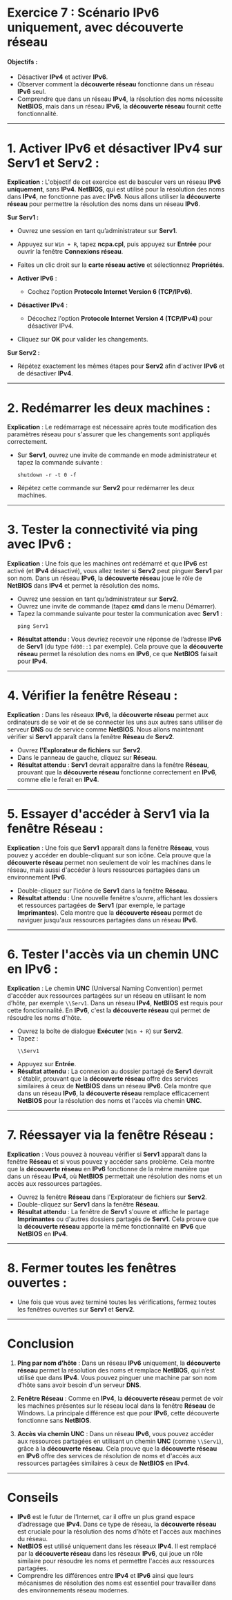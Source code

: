 # **Exercice 7 : Scénario IPv6 uniquement, avec découverte réseau**

#### **Objectifs :**
- Désactiver **IPv4** et activer **IPv6**.
- Observer comment la **découverte réseau** fonctionne dans un réseau **IPv6** seul.
- Comprendre que dans un réseau **IPv4**, la résolution des noms nécessite **NetBIOS**, mais dans un réseau **IPv6**, la **découverte réseau** fournit cette fonctionnalité.

---

# **1. Activer IPv6 et désactiver IPv4 sur Serv1 et Serv2 :**

   **Explication** : L'objectif de cet exercice est de basculer vers un réseau **IPv6 uniquement**, sans **IPv4**. **NetBIOS**, qui est utilisé pour la résolution des noms dans **IPv4**, ne fonctionne pas avec **IPv6**. Nous allons utiliser la **découverte réseau** pour permettre la résolution des noms dans un réseau **IPv6**.

   **Sur Serv1 :**
   - Ouvrez une session en tant qu’administrateur sur **Serv1**.
   - Appuyez sur `Win + R`, tapez **ncpa.cpl**, puis appuyez sur **Entrée** pour ouvrir la fenêtre **Connexions réseau**.
   - Faites un clic droit sur la **carte réseau active** et sélectionnez **Propriétés**.
   
   - **Activer IPv6** :
     - Cochez l'option **Protocole Internet Version 6 (TCP/IPv6)**.
   - **Désactiver IPv4** :
     - Décochez l'option **Protocole Internet Version 4 (TCP/IPv4)** pour désactiver IPv4.
   - Cliquez sur **OK** pour valider les changements.

   **Sur Serv2 :**
   - Répétez exactement les mêmes étapes pour **Serv2** afin d'activer **IPv6** et de désactiver **IPv4**.

---

# **2. Redémarrer les deux machines :**

   **Explication** : Le redémarrage est nécessaire après toute modification des paramètres réseau pour s'assurer que les changements sont appliqués correctement.

   - Sur **Serv1**, ouvrez une invite de commande en mode administrateur et tapez la commande suivante :
     ```
     shutdown -r -t 0 -f
     ```
   - Répétez cette commande sur **Serv2** pour redémarrer les deux machines.

---

# **3. Tester la connectivité via ping avec IPv6 :**

   **Explication** : Une fois que les machines ont redémarré et que **IPv6** est activé (et **IPv4** désactivé), vous allez tester si **Serv2** peut pinguer **Serv1** par son nom. Dans un réseau **IPv6**, la **découverte réseau** joue le rôle de **NetBIOS** dans **IPv4** et permet la résolution des noms.

   - Ouvrez une session en tant qu’administrateur sur **Serv2**.
   - Ouvrez une invite de commande (tapez **cmd** dans le menu Démarrer).
   - Tapez la commande suivante pour tester la communication avec **Serv1** :
     ```
     ping Serv1
     ```
   - **Résultat attendu** : Vous devriez recevoir une réponse de l’adresse **IPv6** de **Serv1** (du type `fd00::1` par exemple). Cela prouve que la **découverte réseau** permet la résolution des noms en **IPv6**, ce que **NetBIOS** faisait pour **IPv4**.

---

# **4. Vérifier la fenêtre Réseau :**

   **Explication** : Dans les réseaux **IPv6**, la **découverte réseau** permet aux ordinateurs de se voir et de se connecter les uns aux autres sans utiliser de serveur **DNS** ou de service comme **NetBIOS**. Nous allons maintenant vérifier si **Serv1** apparaît dans la fenêtre **Réseau** de **Serv2**.

   - Ouvrez **l'Explorateur de fichiers** sur **Serv2**.
   - Dans le panneau de gauche, cliquez sur **Réseau**.
   - **Résultat attendu** : **Serv1** devrait apparaître dans la fenêtre **Réseau**, prouvant que la **découverte réseau** fonctionne correctement en **IPv6**, comme elle le ferait en **IPv4**.

---

# **5. Essayer d'accéder à Serv1 via la fenêtre Réseau :**

   **Explication** : Une fois que **Serv1** apparaît dans la fenêtre **Réseau**, vous pouvez y accéder en double-cliquant sur son icône. Cela prouve que la **découverte réseau** permet non seulement de voir les machines dans le réseau, mais aussi d'accéder à leurs ressources partagées dans un environnement **IPv6**.

   - Double-cliquez sur l'icône de **Serv1** dans la fenêtre **Réseau**.
   - **Résultat attendu** : Une nouvelle fenêtre s'ouvre, affichant les dossiers et ressources partagées de **Serv1** (par exemple, le partage **Imprimantes**). Cela montre que la **découverte réseau** permet de naviguer jusqu'aux ressources partagées dans un réseau **IPv6**.

---

# **6. Tester l'accès via un chemin UNC en IPv6 :**

   **Explication** : Le chemin **UNC** (Universal Naming Convention) permet d'accéder aux ressources partagées sur un réseau en utilisant le nom d’hôte, par exemple `\\Serv1`. Dans un réseau **IPv4**, **NetBIOS** est requis pour cette fonctionnalité. En **IPv6**, c'est la **découverte réseau** qui permet de résoudre les noms d'hôte.

   - Ouvrez la boîte de dialogue **Exécuter** (`Win + R`) sur **Serv2**.
   - Tapez :
     ```
     \\Serv1
     ```
   - Appuyez sur **Entrée**.
   - **Résultat attendu** : La connexion au dossier partagé de **Serv1** devrait s'établir, prouvant que la **découverte réseau** offre des services similaires à ceux de **NetBIOS** dans un réseau **IPv6**. Cela montre que dans un réseau **IPv6**, la **découverte réseau** remplace efficacement **NetBIOS** pour la résolution des noms et l'accès via chemin **UNC**.

---

# **7. Réessayer via la fenêtre Réseau :**

   **Explication** : Vous pouvez à nouveau vérifier si **Serv1** apparaît dans la fenêtre **Réseau** et si vous pouvez y accéder sans problème. Cela montre que la **découverte réseau** en **IPv6** fonctionne de la même manière que dans un réseau **IPv4**, où **NetBIOS** permettait une résolution des noms et un accès aux ressources partagées.

   - Ouvrez la fenêtre **Réseau** dans l'Explorateur de fichiers sur **Serv2**.
   - Double-cliquez sur **Serv1** dans la fenêtre **Réseau**.
   - **Résultat attendu** : La fenêtre de **Serv1** s'ouvre et affiche le partage **Imprimantes** ou d'autres dossiers partagés de **Serv1**. Cela prouve que la **découverte réseau** apporte la même fonctionnalité en **IPv6** que **NetBIOS** en **IPv4**.

---

# **8. Fermer toutes les fenêtres ouvertes :**

   - Une fois que vous avez terminé toutes les vérifications, fermez toutes les fenêtres ouvertes sur **Serv1** et **Serv2**.

---

# Conclusion 

1. **Ping par nom d’hôte** : Dans un réseau **IPv6** uniquement, la **découverte réseau** permet la résolution des noms et remplace **NetBIOS**, qui n’est utilisé que dans **IPv4**. Vous pouvez pinguer une machine par son nom d’hôte sans avoir besoin d'un serveur **DNS**.
   
2. **Fenêtre Réseau** : Comme en **IPv4**, la **découverte réseau** permet de voir les machines présentes sur le réseau local dans la fenêtre **Réseau** de Windows. La principale différence est que pour **IPv6**, cette découverte fonctionne sans **NetBIOS**.

3. **Accès via chemin UNC** : Dans un réseau **IPv6**, vous pouvez accéder aux ressources partagées en utilisant un chemin **UNC** (comme `\\Serv1`), grâce à la **découverte réseau**. Cela prouve que la **découverte réseau** en **IPv6** offre des services de résolution de noms et d'accès aux ressources partagées similaires à ceux de **NetBIOS** en **IPv4**.

---

# Conseils

- **IPv6** est le futur de l'Internet, car il offre un plus grand espace d’adressage que **IPv4**. Dans ce type de réseau, la **découverte réseau** est cruciale pour la résolution des noms d’hôte et l'accès aux machines du réseau.
- **NetBIOS** est utilisé uniquement dans les réseaux **IPv4**. Il est remplacé par la **découverte réseau** dans les réseaux **IPv6**, qui joue un rôle similaire pour résoudre les noms et permettre l'accès aux ressources partagées.
- Comprendre les différences entre **IPv4** et **IPv6** ainsi que leurs mécanismes de résolution des noms est essentiel pour travailler dans des environnements réseau modernes.

